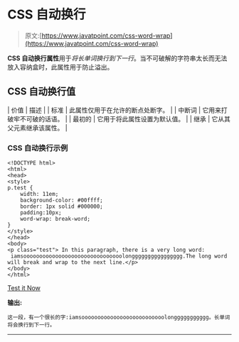 # CSS 自动换行

> 原文:[https://www.javatpoint.com/css-word-wrap](https://www.javatpoint.com/css-word-wrap)

**CSS 自动换行属性**用于*将长单词换行到下一行*。当不可破解的字符串太长而无法放入容纳盒时，此属性用于防止溢出。

## CSS 自动换行值

| 价值 | 描述 |
| 标准 | 此属性仅用于在允许的断点处断字。 |
| 中断词 | 它用来打破牢不可破的话语。 |
| 最初的 | 它用于将此属性设置为默认值。 |
| 继承 | 它从其父元素继承该属性。 |

### CSS 自动换行示例

```
<!DOCTYPE html>
<html>
<head>
<style> 
p.test {
    width: 11em;
    background-color: #00ffff; 
    border: 1px solid #000000;
    padding:10px;
    word-wrap: break-word;
}
</style>
</head>
<body>
<p class="test"> In this paragraph, there is a very long word:
 iamsooooooooooooooooooooooooooooooolongggggggggggggggg.The long word will break and wrap to the next line.</p>
</body>
</html>

```

[Test it Now](https://www.javatpoint.com/oprweb/test.jsp?filename=csswordwrap1)

**输出:**

```
这一段，有一个很长的字:iamsoooooooooooooooooooooooooolonggggggggggg。长单词将会换行到下一行。

```

* * *
